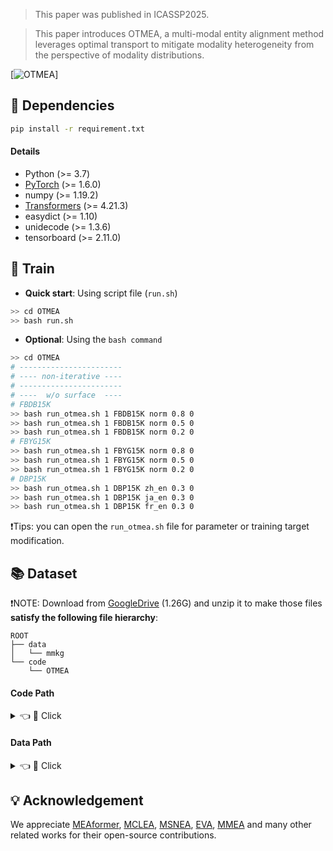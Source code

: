 >This paper was published in ICASSP2025.

>This paper introduces OTMEA, a multi-modal entity alignment method leverages optimal transport to mitigate modality heterogeneity from the perspective of modality distributions.

<!--<div align="center">
    <img src="https://github.com/wonderCS1213/OTMEA/IMG/OTMEA.jpg" width="95%" height="auto" />
</div> -->

[![OTMEA](https://github.com/wonderCS1213/OTMEA/IMG/OTMEA.jpg)] 

<!-- >In this paper .... -->

## 🔬 Dependencies
```bash
pip install -r requirement.txt
```
#### Details
- Python (>= 3.7)
- [PyTorch](http://pytorch.org/) (>= 1.6.0)
- numpy (>= 1.19.2)
- [Transformers](http://huggingface.co/transformers/) (>= 4.21.3)
- easydict (>= 1.10)
- unidecode (>= 1.3.6)
- tensorboard (>= 2.11.0)




## 🚀 Train
- **Quick start**: Using  script file (`run.sh`)
```bash
>> cd OTMEA
>> bash run.sh
```
- **Optional**: Using the `bash command`
```bash
>> cd OTMEA
# -----------------------
# ---- non-iterative ----
# -----------------------
# ----  w/o surface  ---- 
# FBDB15K
>> bash run_otmea.sh 1 FBDB15K norm 0.8 0 
>> bash run_otmea.sh 1 FBDB15K norm 0.5 0 
>> bash run_otmea.sh 1 FBDB15K norm 0.2 0 
# FBYG15K
>> bash run_otmea.sh 1 FBYG15K norm 0.8 0 
>> bash run_otmea.sh 1 FBYG15K norm 0.5 0 
>> bash run_otmea.sh 1 FBYG15K norm 0.2 0 
# DBP15K
>> bash run_otmea.sh 1 DBP15K zh_en 0.3 0 
>> bash run_otmea.sh 1 DBP15K ja_en 0.3 0 
>> bash run_otmea.sh 1 DBP15K fr_en 0.3 0

```

❗Tips: you can open the `run_otmea.sh` file for parameter or training target modification.

## 📚 Dataset
❗NOTE: Download from [GoogleDrive](https://drive.google.com/file/d/1VIWcc3KDcLcRImeSrF2AyhetBLq_gsnx/view?usp=sharing) (1.26G) and unzip it to make those files **satisfy the following file hierarchy**:
```
ROOT
├── data
│   └── mmkg
└── code
    └── OTMEA
```

#### Code Path
<details>
    <summary>👈 🔎 Click</summary>
 
```
OTMEA
├── config.py
├── main.py
├── requirement.txt
├── run_otmea.sh
├── run.sh
├── model
│   ├── __init__.py
│   ├── layers.py
│   ├── MEAformer_loss.py
│   ├── MEAformer.py
│   ├── MEAformer_tools.py
│   └── Tool_model.py
├── src
│   ├── __init__.py
│   ├── distributed_utils.py
│   ├── data.py
│   └── utils.py
└── torchlight
    ├── __init__.py
    ├── logger.py
    ├── metric.py
    └── utils.py
```

</details>


#### Data Path
<details>
    <summary>👈 🔎 Click</summary>
 
```
mmkg
├── DBP15K
│   ├── fr_en
│   │   ├── ent_ids_1
│   │   ├── ent_ids_2
│   │   ├── ill_ent_ids
│   │   ├── training_attrs_1
│   │   ├── training_attrs_2
│   │   ├── triples_1
│   │   └── triples_2
│   ├── ja_en
│   │   ├── ent_ids_1
│   │   ├── ent_ids_2
│   │   ├── ill_ent_ids
│   │   ├── training_attrs_1
│   │   ├── training_attrs_2
│   │   ├── triples_1
│   │   └── triples_2
│   ├── translated_ent_name
│   │   ├── dbp_fr_en.json
│   │   ├── dbp_ja_en.json
│   │   └── dbp_zh_en.json
│   └── zh_en
│       ├── ent_ids_1
│       ├── ent_ids_2
│       ├── ill_ent_ids
│       ├── training_attrs_1
│       ├── training_attrs_2
│       ├── triples_1
│       └── triples_2
├── FBDB15K
│   └── norm
│       ├── ent_ids_1
│       ├── ent_ids_2
│       ├── ill_ent_ids
│       ├── training_attrs_1
│       ├── training_attrs_2
│       ├── triples_1
│       └── triples_2
├── FBYG15K
│   └── norm
│       ├── ent_ids_1
│       ├── ent_ids_2
│       ├── ill_ent_ids
│       ├── training_attrs_1
│       ├── training_attrs_2
│       ├── triples_1
│       └── triples_2
├── embedding
│   └── glove.6B.300d.txt
├── pkls
│   ├── dbpedia_wikidata_15k_dense_GA_id_img_feature_dict.pkl
│   ├── dbpedia_wikidata_15k_norm_GA_id_img_feature_dict.pkl
│   ├── FBDB15K_id_img_feature_dict.pkl
│   ├── FBYG15K_id_img_feature_dict.pkl
│   ├── fr_en_GA_id_img_feature_dict.pkl
│   ├── ja_en_GA_id_img_feature_dict.pkl
│   └── zh_en_GA_id_img_feature_dict.pkl
├── MEAformer
└── dump
```

</details>




## 💡 Acknowledgement

We appreciate [MEAformer](https://github.com/zjukg/MEAformer), [MCLEA](https://github.com/lzxlin/MCLEA), [MSNEA](https://github.com/liyichen-cly/MSNEA), [EVA](https://github.com/cambridgeltl/eva), [MMEA](https://github.com/liyichen-cly/MMEA) and many other related works for their open-source contributions.


